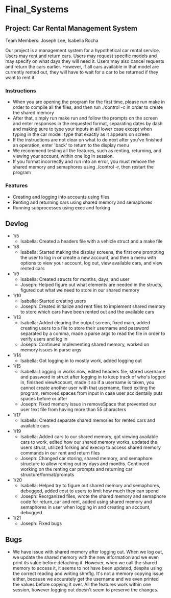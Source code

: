 # Final_Systems

## Project: Car Rental Management System ##
Team Members: Joseph Lee, Isabella Rocha

Our project is a management system for a hypothetical car rental service. Users may rent and return cars. Users may request specific models and may specify on what days they will need it. Users may also cancel requests and return the cars earlier. However, if all cars available in that model are currently rented out, they will have to wait for a car to be returned if they want to rent it.

### Instructions ###
* When you are opening the program for the first time, please run make in order to compile all the files, and then run ./control -c in order to create the shared memory
* After that, simply run make run and follow the prompts on the screen and enter responses in the requested format, separating dates by dash and making sure to type your inputs in all lower case except when typing in the car model: type that exactly as it appears on screen
* If the instructions are not clear on what to do next after you've finished an operation, enter 'back' to return to the display menu
* We recommend testing all the features, such as renting, returning, and viewing your account, within one log in session.
* If you format incorrectly and run into an error, you must remove the shared memory and semaphores using ./control -r, then restart the program

### Features ###
* Creating and logging into accounts using files
* Renting and returning cars using shared memory and semaphores
* Running subprocesses using exec and forking

## Devlog ##
* 1/5
  * Isabella: Created a headers file with a vehicle struct and a make file
* 1/8
  * Isabella: Started making the display screens, the first one prompting the user to log in or create a new account, and then a menu with options to view your account, log out, view available cars, and view rented cars
* 1/9
  * Isabella: Created structs for months, days, and user
  * Joseph: Helped figure out what elements are needed in the structs, figured out what we need to store in our shared memory
* 1/10
  * Isabella: Started creating users
  * Joseph: Created initialize and rent files to implement shared memory to store which cars have been rented out and the available cars
* 1/13
  * Isabella: Added clearing the output screen, fixed main, added creating users to a file to store their username and password separated by a comma, made a parse args to read the file in order to verify users and log in
  * Joseph: Continued implementing shared memory, worked on memory issues in parse args
* 1/14
  * Isabella: Got logging in to mostly work, added logging out
* 1/15
  * Isabella: Logging in works now, edited headers file, stored username and password in struct after logging in to keep track of who's logged in, finished viewAccount, made it so if a username is taken, you cannot create another user with that username, fixed exiting the program, removed spaces from input in case user accidentally puts spaces before or after
  * Joseph: Fixed memory issue in removeSpace that prevented our user text file from having more than 55 characters
* 1/17
  * Isabella: Created separate shared memories for rented cars and available cars
* 1/19
  * Isabella: Added cars to our shared memory, got viewing available cars to work, edited how our shared memory works, updated the users struct, utilized forking and execvp to access shared memory commands in our rent and return files
  * Joseph: Changed car storing, shared memory, and semaphore structure to allow renting out by days and months. Continued working on the renting car prompts and returning car structure/format/prompts
* 1/20
  * Isabella: Helped try to figure out shared memory and semaphores, debugged, added cost to users to limit how much they can spend
  * Joseph: Reorganized files, wrote the shared memory and semaphore code for return_car and rent, added using shared memory and semaphores in user when logging in and creating an account, debugged
* 1/21
  * Joseph: Fixed bugs

## Bugs ##
* We have issue with shared memory after logging out. When we log out, we update the shared memory with the new information and we even print its value before detaching it. However, when we call the shared memory to access it, it seems to not have been updated, despite using the correct reading and writing shmflg. It's not a memory copying issue either, because we accurately get the username and we even printed the values before copying it over. All the features work within one session, however logging out doesn't seem to preserve the changes.
